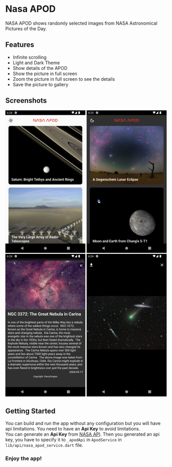 # Nasa APOD

NASA APOD shows randomly selected images from NASA Astronomical Pictures of the Day.

## Features

- Infinite scrolling
- Light and Dark Theme
- Show details of the APOD
- Show the picture in full screen
- Zoom the picture in full screen to see the details
- Save the picture to gallery

## Screenshots

<img src=".github/screenshots/light_theme.png" width="250"> <img src=".github/screenshots/dark_theme.png" width="250"><br>
<img src=".github/screenshots/details_screen.png" width="250"> <img src=".github/screenshots/full_image_screen.png" width="250">

## Getting Started

You can build and run the app without any configuration but you will have api limitations. You need to have an **Api Key** to avoid limitations.<br>
You can generate an **Api Key** from [NASA API](https://api.nasa.gov/). Then you generated an api key, you have to specify it to `_apodApi` in `ApodService` in `lib/api/nasa_apod_service.dart` file.

### Enjoy the app!
